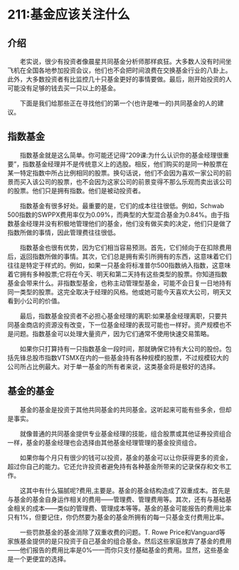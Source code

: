 # 211:基金应该关注什么
## 介绍

　　老实说，很少有投资者像晨星共同基金分析师那样疯狂。大多数人没有时间坐飞机在全国各地参加投资会议，他们也不会把时间浪费在交换基金行业的八卦上。此外，大多数投资者有比监控几十只基金更好的事情要做。最后，刚开始投资的人可能没有足够的钱去买一只以上的基金。

　　下面是我们给那些正在寻找他们的第一个(也许是唯一的)共同基金的人的建议。

## 指数基金

　　指数基金就是这么简单。你可能还记得“209课:为什么认识你的基金经理很重要”，指数基金经理并不是传统意义上的选股。相反，他们购买的是同一种股票在某一特定指数中所占比例相同的股票。换句话说，他们不会因为喜欢一家公司的前景而买入该公司的股票，也不会因为这家公司的前景变得不那么乐观而卖出该公司的股票。他们只是拥有指数。他们是被动投资者。

　　指数基金有很多好处。最重要的是，它们的成本往往很低。例如，Schwab 500指数的SWPPX费用率仅为0.09%，而典型的大型混合基金为0.84%。由于指数基金经理并没有积极地管理他们的基金，他们没有做买卖的决定，他们只是做了指数所做的事情，因此管理费往往很低。

　　指数基金也很有优势，因为它们相当容易预测。首先，它们倾向于在扣除费用后，返回指数所做的事情。其次，它们总是拥有索引所拥有的东西，这意味着它们往往是特定于样式的。例如，如果一只基金将标准普尔500指数纳入指数，这意味着它拥有多种股票;它将在今天、明天和第二天持有这些类型的股票。你知道指数基金会带来什么。非指数型基金，也称主动管理型基金，可能不会日复一日地持有同一类型的股票。这完全取决于经理的风格。他或她可能今天喜欢大公司，明天又看到小公司的价值。

　　最后，指数基金投资者不必担心基金经理的离职:如果基金经理离职，只要共同基金商店的资源没有改变，下一位基金经理的表现可能也一样好。资产规模也不是问题。指数基金可以处理大量资产，因为它们通常不使用快速交易策略。

　　如果你只打算持有一只指数基金一段时间，那就确保它持有大公司的股份。包括先锋总股市指数VTSMX在内的一些基金持有各种规模的股票，不过规模较大的公司所占比例最大。对于单一基金的所有者来说，这类基金将是极好的选择。

## 基金的基金

　　基金的基金是投资于其他共同基金的共同基金。这听起来可能有些多余，但却是事实。

　　就像普通的共同基金提供专业基金经理的技能，组合股票或其他证券投资组合一样，基金的基金经理也会选择由其他基金经理管理的基金投资组合。

　　如果你每个月只有很少的钱可以投资，基金的基金可以让你获得更多的资金，超过你自己的能力。它还允许投资者避免持有各种基金所带来的记录保存和文书工作。

　　这其中有什么猫腻呢?费用,主要是。基金的基金结构造成了双重成本。首先是与基金的基金自身运作相关的费用——管理费、管理费用等。其次，还有与基础基金相关的成本——类似的管理费、管理成本等等。基金的基金可能报告的费用比率只有1%，但要记住，你仍然要为基金的基金所拥有的每一只基金支付费用比率。

　　一些罚款基金的基金消除了双重收费的问题。T. Rowe Price和Vanguard等家族基金提供的是只投资于自己基金的组合基金。然后这些家庭放弃了基金的费用——他们报告的费用比率是0%——而你只支付基础基金的费用。显然，这些基金是一个更便宜的选择。
